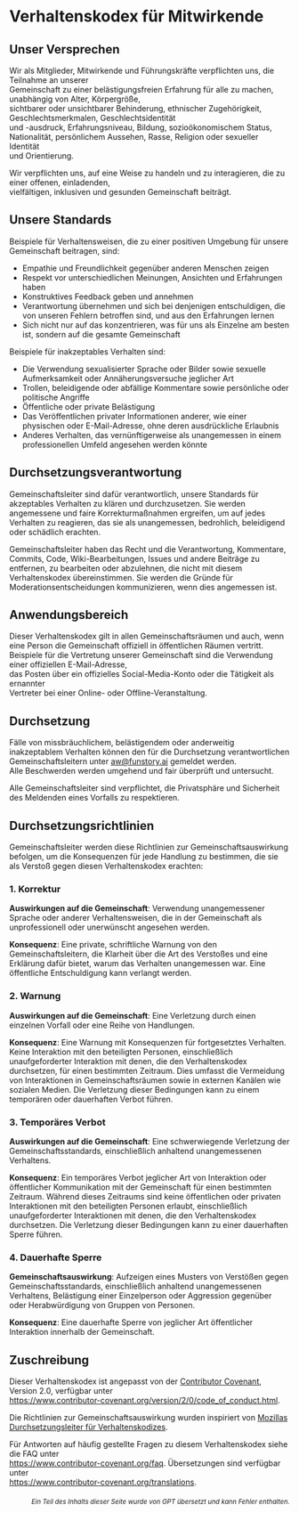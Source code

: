 # Verhaltenskodex für Mitwirkende

## Unser Versprechen

Wir als Mitglieder, Mitwirkende und Führungskräfte verpflichten uns, die Teilnahme an unserer  
Gemeinschaft zu einer belästigungsfreien Erfahrung für alle zu machen, unabhängig von Alter, Körpergröße,  
sichtbarer oder unsichtbarer Behinderung, ethnischer Zugehörigkeit, Geschlechtsmerkmalen, Geschlechtsidentität  
und -ausdruck, Erfahrungsniveau, Bildung, sozioökonomischem Status,  
Nationalität, persönlichem Aussehen, Rasse, Religion oder sexueller Identität  
und Orientierung.  

Wir verpflichten uns, auf eine Weise zu handeln und zu interagieren, die zu einer offenen, einladenden,  
vielfältigen, inklusiven und gesunden Gemeinschaft beiträgt.

## Unsere Standards

Beispiele für Verhaltensweisen, die zu einer positiven Umgebung für unsere Gemeinschaft beitragen, sind:

* Empathie und Freundlichkeit gegenüber anderen Menschen zeigen
* Respekt vor unterschiedlichen Meinungen, Ansichten und Erfahrungen haben
* Konstruktives Feedback geben und annehmen
* Verantwortung übernehmen und sich bei denjenigen entschuldigen, die von unseren Fehlern betroffen sind, und aus den Erfahrungen lernen
* Sich nicht nur auf das konzentrieren, was für uns als Einzelne am besten ist, sondern auf die gesamte Gemeinschaft

Beispiele für inakzeptables Verhalten sind:

* Die Verwendung sexualisierter Sprache oder Bilder sowie sexuelle Aufmerksamkeit oder Annäherungsversuche jeglicher Art
* Trollen, beleidigende oder abfällige Kommentare sowie persönliche oder politische Angriffe
* Öffentliche oder private Belästigung
* Das Veröffentlichen privater Informationen anderer, wie einer physischen oder E-Mail-Adresse, ohne deren ausdrückliche Erlaubnis
* Anderes Verhalten, das vernünftigerweise als unangemessen in einem professionellen Umfeld angesehen werden könnte

## Durchsetzungsverantwortung

Gemeinschaftsleiter sind dafür verantwortlich, unsere Standards für akzeptables Verhalten zu klären und durchzusetzen. Sie werden angemessene und faire Korrekturmaßnahmen ergreifen, um auf jedes Verhalten zu reagieren, das sie als unangemessen, bedrohlich, beleidigend oder schädlich erachten.

Gemeinschaftsleiter haben das Recht und die Verantwortung, Kommentare, Commits, Code, Wiki-Bearbeitungen, Issues und andere Beiträge zu entfernen, zu bearbeiten oder abzulehnen, die nicht mit diesem Verhaltenskodex übereinstimmen. Sie werden die Gründe für Moderationsentscheidungen kommunizieren, wenn dies angemessen ist.

## Anwendungsbereich

Dieser Verhaltenskodex gilt in allen Gemeinschaftsräumen und auch, wenn  
eine Person die Gemeinschaft offiziell in öffentlichen Räumen vertritt.  
Beispiele für die Vertretung unserer Gemeinschaft sind die Verwendung einer offiziellen E-Mail-Adresse,  
das Posten über ein offizielles Social-Media-Konto oder die Tätigkeit als ernannter  
Vertreter bei einer Online- oder Offline-Veranstaltung.

## Durchsetzung

Fälle von missbräuchlichem, belästigendem oder anderweitig inakzeptablem Verhalten können den für die Durchsetzung verantwortlichen Gemeinschaftsleitern unter aw@funstory.ai gemeldet werden.  
Alle Beschwerden werden umgehend und fair überprüft und untersucht.  

Alle Gemeinschaftsleiter sind verpflichtet, die Privatsphäre und Sicherheit des Meldenden eines Vorfalls zu respektieren.

## Durchsetzungsrichtlinien

Gemeinschaftsleiter werden diese Richtlinien zur Gemeinschaftsauswirkung befolgen, um die Konsequenzen für jede Handlung zu bestimmen, die sie als Verstoß gegen diesen Verhaltenskodex erachten:

### 1. Korrektur

**Auswirkungen auf die Gemeinschaft**: Verwendung unangemessener Sprache oder anderer Verhaltensweisen, die in der Gemeinschaft als unprofessionell oder unerwünscht angesehen werden.

**Konsequenz**: Eine private, schriftliche Warnung von den Gemeinschaftsleitern, die Klarheit über die Art des Verstoßes und eine Erklärung dafür bietet, warum das Verhalten unangemessen war. Eine öffentliche Entschuldigung kann verlangt werden.

### 2. Warnung

**Auswirkungen auf die Gemeinschaft**: Eine Verletzung durch einen einzelnen Vorfall oder eine Reihe von Handlungen.

**Konsequenz**: Eine Warnung mit Konsequenzen für fortgesetztes Verhalten. Keine Interaktion mit den beteiligten Personen, einschließlich unaufgeforderter Interaktion mit denen, die den Verhaltenskodex durchsetzen, für einen bestimmten Zeitraum. Dies umfasst die Vermeidung von Interaktionen in Gemeinschaftsräumen sowie in externen Kanälen wie sozialen Medien. Die Verletzung dieser Bedingungen kann zu einem temporären oder dauerhaften Verbot führen.

### 3. Temporäres Verbot

**Auswirkungen auf die Gemeinschaft**: Eine schwerwiegende Verletzung der Gemeinschaftsstandards, einschließlich anhaltend unangemessenen Verhaltens.

**Konsequenz**: Ein temporäres Verbot jeglicher Art von Interaktion oder öffentlicher Kommunikation mit der Gemeinschaft für einen bestimmten Zeitraum. Während dieses Zeitraums sind keine öffentlichen oder privaten Interaktionen mit den beteiligten Personen erlaubt, einschließlich unaufgeforderter Interaktionen mit denen, die den Verhaltenskodex durchsetzen. Die Verletzung dieser Bedingungen kann zu einer dauerhaften Sperre führen.

### 4. Dauerhafte Sperre

**Gemeinschaftsauswirkung**: Aufzeigen eines Musters von Verstößen gegen Gemeinschaftsstandards, einschließlich anhaltend unangemessenen Verhaltens, Belästigung einer Einzelperson oder Aggression gegenüber oder Herabwürdigung von Gruppen von Personen.

**Konsequenz**: Eine dauerhafte Sperre von jeglicher Art öffentlicher Interaktion innerhalb der Gemeinschaft.

## Zuschreibung

Dieser Verhaltenskodex ist angepasst von der [Contributor Covenant][homepage],  
Version 2.0, verfügbar unter  
https://www.contributor-covenant.org/version/2/0/code_of_conduct.html.  

Die Richtlinien zur Gemeinschaftsauswirkung wurden inspiriert von [Mozillas Durchsetzungsleiter für Verhaltenskodizes](https://github.com/mozilla/diversity).  

[homepage]: https://www.contributor-covenant.org  

Für Antworten auf häufig gestellte Fragen zu diesem Verhaltenskodex siehe die FAQ unter  
https://www.contributor-covenant.org/faq. Übersetzungen sind verfügbar unter  
https://www.contributor-covenant.org/translations.

<div align="right"> 
<h6><small>Ein Teil des Inhalts dieser Seite wurde von GPT übersetzt und kann Fehler enthalten.</small></h6>
